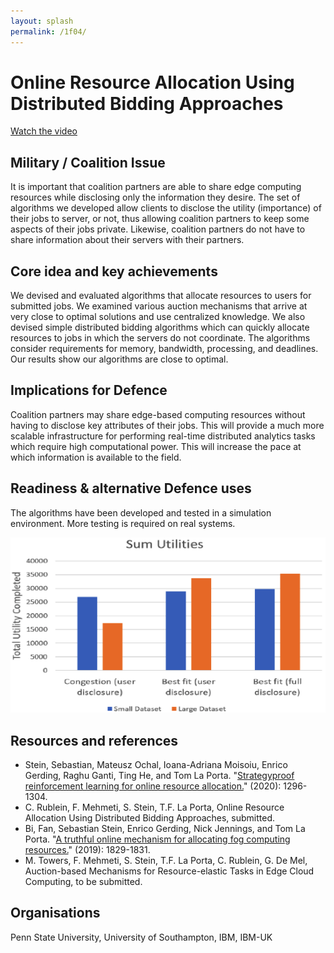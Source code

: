```yaml
---
layout: splash
permalink: /1f04/
---
```


# Online Resource Allocation Using Distributed Bidding Approaches 

[Watch the video](https://ibm.box.com/v/Showcase-1f04-video)

## Military / Coalition Issue
It is important that coalition partners are able to share edge computing resources while disclosing only the information they desire.  The set of algorithms we developed allow clients to disclose the utility (importance) of their jobs to server, or not, thus allowing coalition partners to keep some aspects of their jobs private.  Likewise, coalition partners do not have to share information about their servers with their partners.

## Core idea and key achievements
We devised and evaluated algorithms that allocate resources to users for submitted jobs. We examined various auction mechanisms that arrive at very close to optimal solutions and use centralized knowledge.  We also devised simple distributed bidding algorithms which can quickly allocate resources to jobs in which the servers do not coordinate.  The algorithms consider requirements for memory, bandwidth, processing, and deadlines.  Our results show our algorithms are close to optimal.

## Implications for Defence
Coalition partners may share edge-based computing resources without having to disclose key attributes of their jobs.  This will provide a much more scalable infrastructure for performing real-time distributed analytics tasks which require high computational power.  This will increase the pace at which information is available to the field.

## Readiness & alternative Defence uses
The algorithms have been developed and tested in a simulation environment.  More testing is required on real systems.

![image info](/dais/achievements/images/1f04-fig1.png)

## Resources and references
* Stein, Sebastian, Mateusz Ochal, Ioana-Adriana Moisoiu, Enrico Gerding, Raghu Ganti, Ting He, and Tom La Porta. "[Strategyproof reinforcement learning for online resource allocation.](/doc-5534/)" (2020): 1296-1304.
* C. Rublein, F. Mehmeti, S. Stein, T.F. La Porta, Online Resource Allocation Using Distributed Bidding Approaches, submitted.
* Bi, Fan, Sebastian Stein, Enrico Gerding, Nick Jennings, and Tom La Porta. "[A truthful online mechanism for allocating fog computing resources.](/doc-3997/)" (2019): 1829-1831.
* M. Towers, F. Mehmeti, S. Stein, T.F. La Porta, C. Rublein, G. De Mel, Auction-based Mechanisms for Resource-elastic Tasks in Edge Cloud Computing, to be submitted.


## Organisations
Penn State University, University of Southampton, IBM, IBM-UK 

